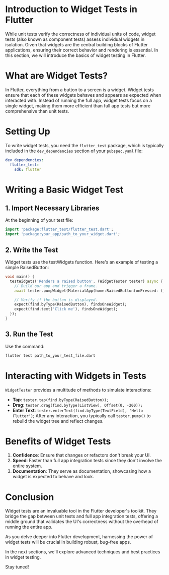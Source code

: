 # Introduction to Widget Tests in Flutter
While unit tests verify the correctness of individual units of code, widget tests (also known as component tests) assess individual widgets in isolation. Given that widgets are the central building blocks of Flutter applications, ensuring their correct behavior and rendering is essential. In this section, we will introduce the basics of widget testing in Flutter.

# What are Widget Tests?
In Flutter, everything from a button to a screen is a widget. Widget tests ensure that each of these widgets behaves and appears as expected when interacted with. Instead of running the full app, widget tests focus on a single widget, making them more efficient than full app tests but more comprehensive than unit tests.

# Setting Up
To write widget tests, you need the `flutter_test` package, which is typically included in the `dev_dependencies` section of your `pubspec.yaml` file:
```yaml
dev_dependencies:
  flutter_test:
    sdk: flutter
```
# Writing a Basic Widget Test

## 1. Import Necessary Libraries
At the beginning of your test file:
```dart
import 'package:flutter_test/flutter_test.dart';
import 'package:your_app/path_to_your_widget.dart';
```

## 2. Write the Test
Widget tests use the testWidgets function. Here's an example of testing a simple RaisedButton:
```dart
void main() {
  testWidgets('Renders a raised button', (WidgetTester tester) async {
    // Build our app and trigger a frame.
    await tester.pumpWidget(MaterialApp(home:RaisedButton(onPressed: () {}, child: Text('Click me'))));

    // Verify if the button is displayed.
    expect(find.byType(RaisedButton), findsOneWidget);
    expect(find.text('Click me'), findsOneWidget);
  });
}
```
## 3. Run the Test
Use the command:
```bash
flutter test path_to_your_test_file.dart
```

# Interacting with Widgets in Tests
`WidgetTester` provides a multitude of methods to simulate interactions:

* **Tap**: `tester.tap(find.byType(RaisedButton));`
* **Drag**: `tester.drag(find.byType(ListView), Offset(0, -200));`
* **Enter Text**: `tester.enterText(find.byType(TextField), 'Hello Flutter')`;
After any interaction, you typically call `tester.pump()` to rebuild the widget tree and reflect changes.

# Benefits of Widget Tests
1. **Confidence**: Ensure that changes or refactors don't break your UI.
2. **Speed**: Faster than full app integration tests since they don't involve the entire system.
3. **Documentation**: They serve as documentation, showcasing how a widget is expected to behave and look.

# Conclusion
Widget tests are an invaluable tool in the Flutter developer's toolkit. They bridge the gap between unit tests and full app integration tests, offering a middle ground that validates the UI's correctness without the overhead of running the entire app.

As you delve deeper into Flutter development, harnessing the power of widget tests will be crucial in building robust, bug-free apps.

In the next sections, we'll explore advanced techniques and best practices in widget testing.

Stay tuned!
